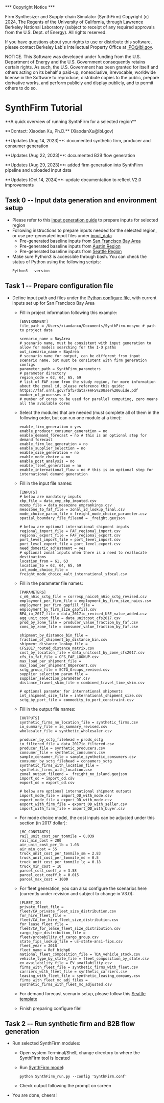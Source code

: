 *** Copyright Notice ***

Firm Synthesizer and Supply-chain Simulator (SynthFirm) Copyright (c) 2024, The Regents of the University of California, through Lawrence Berkeley National Laboratory (subject to receipt of any required approvals from the U.S. Dept. of Energy). All rights reserved.

If you have questions about your rights to use or distribute this software,
please contact Berkeley Lab's Intellectual Property Office at
IPO@lbl.gov.

NOTICE.  This Software was developed under funding from the U.S. Department
of Energy and the U.S. Government consequently retains certain rights.  As
such, the U.S. Government has been granted for itself and others acting on
its behalf a paid-up, nonexclusive, irrevocable, worldwide license in the
Software to reproduce, distribute copies to the public, prepare derivative 
works, and perform publicly and display publicly, and to permit others to do so.



# SynthFirm Tutorial
<p>**A quick overview of running SynthFirm for a selected region** </p>
<p> **Contact: Xiaodan Xu, Ph.D.**  (XiaodanXu@lbl.gov) </p>
<p> **Updates (Aug 14, 2023)**: documented synthetic firm, producer and consumer generation </p>
<p> **Updates (Aug 22, 2023)**: documented B2B flow generation </p>
<p> **Updates (Aug 29, 2023)**: added firm generation into SynthFirm pipeline and uploaded input data </p>
<p> **Updates (Oct 14, 2024)**: update documentation to reflect V2.0 improvements </p>

## Task 0 -- Input data generation and environment setup ##
* Please refer to this [input generation guide](input_generation/Readme.md) to prepare inputs for selected region
* Following instructions to prepare inputs needed for the selected region, or use pre-generated input files under [input_data](input_data)
  * Pre-generated baseline inputs from [San Francisco Bay Area](input_data/inputs_BayArea.zip) 
  * Pre-generated baseline inputs from [Austin Region](input_data/Inputs_Austin.zip)
  * Pre-generated baseline inputs from [Seattle Region](input_data/Inputs_Seattle.zip)
* Make sure Python3 is accessible through bash.  You can check the status of Python using the following scripts:
    ```
    Python3 --version
    ```

## Task 1 -- Prepare configuration file ##
* Define input path and files under the [Python configure file](SynthFirm.conf), with current inputs set up for San Francisco Bay Area
  * Fill in project information following this example:

    ```
    [ENVIRONMENT]
    file_path = /Users/xiaodanxu/Documents/SynthFirm.nosync # path to project data
    
    scenario_name = BayArea 
    # scenario name, must be consistent with input generation to allow for models searching for the I-O paths
    out_scenario_name = BayArea 
    # scenario name for output, can be different from input scenario name, but must be consistent with firm generation configs
    parameter_path = SynthFirm_parameters 
    # parameter directory
    region_code = 62, 64, 65, 69 
    # list of FAF zone from the study region, for more information about the zonal id, please reference this guide: https://faf.ornl.gov/faf5/data/FAF5%20User%20Guide.pdf
    number_of_processes = 2 
    # number of cores to be used for parallel computing, zero means all the available cores
    ```

  * Select the modules that are needed (must complete all of them in the following order, but can run one module at a time):

    ```
    enable_firm_generation = yes
    enable_producer_consumer_generation = no
    enable_demand_forecast = no # this is an optional step for demand forecast
    enable_firm_loc_generation = no
    enable_supplier_selection = no
    enable_size_generation = no
    enable_mode_choice = no
    enable_post_analysis = no
    enable_fleet_generation = no
    enable_international_flow = no # this is an optional step for international demand generation
    ```

  * Fill in the input file names:
  
    ```
    [INPUTS]
    # below are mandatory inputs
    cbp_file = data_emp_cbp_imputed.csv
    mzemp_file = data_mesozone_emprankings.csv
    mesozone_to_faf_file = zonal_id_lookup_final.csv
    mode_choice_param_file = freight_mode_choice_parameter.csv
    spatial_boundary_file_fileend = _freight.geojson
  
    # below are optional international shipment inputs
    regional_import_file = FAF_regional_import.csv
    regional_export_file = FAF_regional_export.csv
    port_level_import_file = port_level_import.csv
    port_level_export_file = port_level_export.csv
    need_domestic_adjustment = yes
    # optional zonal inputs when there is a need to reallocate destinations
    location_from = 61, 63
    location_to = 62, 64, 65, 69
    int_mode_choice_file = freight_mode_choice_4alt_international_sfbcal.csv
    ```
  
  * Fill in the parameter file names:
    ```
    [PARAMETERS]
    c_n6_n6io_sctg_file = corresp_naics6_n6io_sctg_revised.csv
    employment_per_firm_file = employment_by_firm_size_naics.csv
    employment_per_firm_gapfill_file = employment_by_firm_size_gapfill.csv
    BEA_io_2017_file = data_2017io_revised_USE_value_added.csv
    agg_unit_cost_file = data_unitcost_cfs2017.csv
    prod_by_zone_file = producer_value_fraction_by_faf.csv
    cons_by_zone_file = consumer_value_fraction_by_faf.csv
  
    shipment_by_distance_bin_file = fraction_of_shipment_by_distance_bin.csv
    shipment_distance_lookup_file = CFS2017_routed_distance_matrix.csv
    cost_by_location_file = data_unitcost_by_zone_cfs2017.csv
    cfs_to_faf_file = CFS_FAF_LOOKUP.csv
    max_load_per_shipment_file = max_load_per_shipment_80percent.csv
    sctg_group_file = SCTG_Groups_revised.csv
    supplier_selection_param_file = supplier_selection_parameter.csv
    distance_travel_skim_file = combined_travel_time_skim.csv
    
    # optional paramter for international shipments
    int_shipment_size_file = international_shipment_size.csv
    sctg_by_port_file = commodity_to_port_constraint.csv
    ```
  
  * Fill in the output file names:
    ```
    [OUTPUTS]
    synthetic_firms_no_location_file = synthetic_firms.csv
    io_summary_file = io_summary_revised.csv
    wholesaler_file = synthetic_wholesaler.csv
  
    producer_by_sctg_filehead = prods_sctg
    io_filtered_file = data_2017io_filtered.csv
    producer_file = synthetic_producers.csv
    consumer_file = synthetic_consumers.csv
    sample_consumer_file = sample_synthetic_consumers.csv
    consumer_by_sctg_filehead = consumers_sctg
    synthetic_firms_with_location_file = synthetic_firms_with_location.csv
    zonal_output_fileend = _freight_no_island.geojson
    import_od = import_od.csv
    export_od = export_od.csv
    
    # below are optional international shipment outputs
    import_mode_file = import_OD_with_mode.csv
    export_mode_file = export_OD_with_mode.csv
    export_with_firm_file = export_OD_with_seller.csv
    import_with_firm_file = import_OD_with_buyer.csv
    ```
  
  * For mode choice model, the cost inputs can be adjusted under this section (in 2017 dollar):
  
    ```
    [MC_CONSTANTS]
    rail_unit_cost_per_tonmile = 0.039
    rail_min_cost = 200
    air_unit_cost_per_lb = 1.08
    air_min_cost = 55
    truck_unit_cost_per_tonmile_sm = 2.83
    truck_unit_cost_per_tonmile_md = 0.5
    truck_unit_cost_per_tonmile_lg = 0.18
    truck_min_cost = 10
    parcel_cost_coeff_a = 3.58
    parcel_cost_coeff_b = 0.015
    parcel_max_cost = 1000
    ```
  
  * For fleet generation, you can also configure the scenarios here (currently under revision and subject to change in V3.0):
  
    ```
    [FLEET_IO]
    private_fleet_file = fleet/CA_private_fleet_size_distribution.csv
    for_hire_fleet_file = fleet/CA_for_hire_fleet_size_distribution.csv
    for_lease_fleet_file = fleet/CA_for_lease_fleet_size_distribution.csv
    cargo_type_distribution_file = fleet/probability_of_cargo_group.csv
    state_fips_lookup_file = us-state-ansi-fips.csv
    fleet_year = 2018
    fleet_name = Ref_highp6
    national_fleet_composition_file = TDA_vehicle_stock.csv
    vehicle_type_by_state_file = fleet_composition_by_state.csv
    ev_availability_file = EV_availability.csv
    firms_with_fleet_file = synthetic_firms_with_fleet.csv
    carriers_with_fleet_file = synthetic_carriers.csv
    leasing_with_fleet_file = synthetic_leasing_company.csv
    firms_with_fleet_mc_adj_files = synthetic_firms_with_fleet_mc_adjusted.csv
    ```
    
  * For demand forecast scenario setup, please follow this [Seattle template](configs/Seattle_2030.conf)
  * Finish preparing configure file!
  
## Task 2 -- Run synthetic firm and B2B flow generation ##


* Run selected SynthFirm modules:
  * Open system Terminal/Shell, change directory to where the SynthFirm tool is located
  * Run [SynthFirm model](SynthFirm_run.py):

    ```
    python SynthFirm_run.py --config 'SynthFirm.conf'
    ```
    
  * Check output following the prompt on screen
  
* You are done, cheers!

